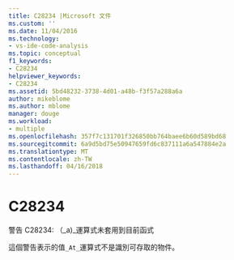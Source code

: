 ```yaml
---
title: C28234 |Microsoft 文件
ms.custom: ''
ms.date: 11/04/2016
ms.technology:
- vs-ide-code-analysis
ms.topic: conceptual
f1_keywords:
- C28234
helpviewer_keywords:
- C28234
ms.assetid: 5bd48232-3738-4d01-a48b-f3f57a288a6a
author: mikeblome
ms.author: mblome
manager: douge
ms.workload:
- multiple
ms.openlocfilehash: 357f7c131701f326850bb764baee6b60d589bd68
ms.sourcegitcommit: 6a9d5bd75e50947659fd6c837111a6a547884e2a
ms.translationtype: MT
ms.contentlocale: zh-TW
ms.lasthandoff: 04/16/2018
---
```

# <a name="c28234"></a>C28234
警告 C28234: （_a)\_運算式未套用到目前函式  
  
 這個警告表示的值`_At_`運算式不是識別可存取的物件。